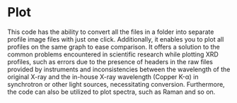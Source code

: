 # Plot

This code has the ability to convert all the files in a folder into separate profile image files with just one click. Additionally, it enables you to plot all profiles on the same graph to ease comparison. It offers a solution to the common problems encountered in scientific research while plotting XRD profiles, such as errors due to the presence of headers in the raw files provided by instruments and inconsistencies between the wavelength of the original X-ray and the in-house X-ray wavelength (Copper K-α) in synchrotron or other light sources, necessitating conversion. Furthermore, the code can also be utilized to plot spectra, such as Raman and so on.
